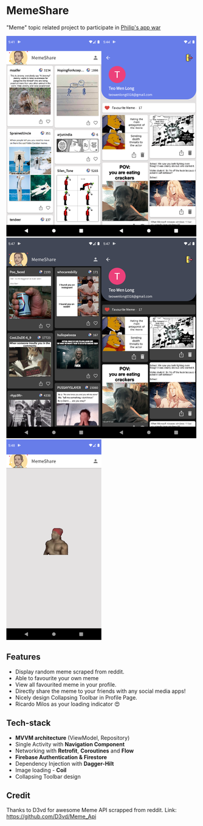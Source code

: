 # MemeShare
"Meme" topic related project to participate in [Philip's app war](https://youtu.be/NSBTAc3mL5I)

<img src="screenshot/1.png" height="528" width="250"><img src="screenshot/2.png" height="528" width="250"><img src="screenshot/3.png" height="528" width="250"><img src="screenshot/4.png" height="528" width="250"><img src="screenshot/5.png" height="528" width="250">

## Features
- Display random meme scraped from reddit. 
- Able to favourite your own meme
- View all favourited meme in your profile.
- Directly share the meme to your friends with any social media apps!
- Nicely design Collapsing Toolbar in Profile Page.
- Ricardo Milos as your loading indicator :heart_eyes:


## Tech-stack
- **MVVM architecture** (ViewModel, Repository)
- Single Activity with **Navigation Component**
- Networking with **Retrofit**, **Coroutines** and **Flow**
- **Firebase Authentication & Firestore**
- Dependency Injection with **Dagger-Hilt**
- Image loading - **Coil**
- Collapsing Toolbar design

## Credit
Thanks to D3vd for awesome Meme API scrapped from reddit. 
Link: https://github.com/D3vd/Meme_Api
